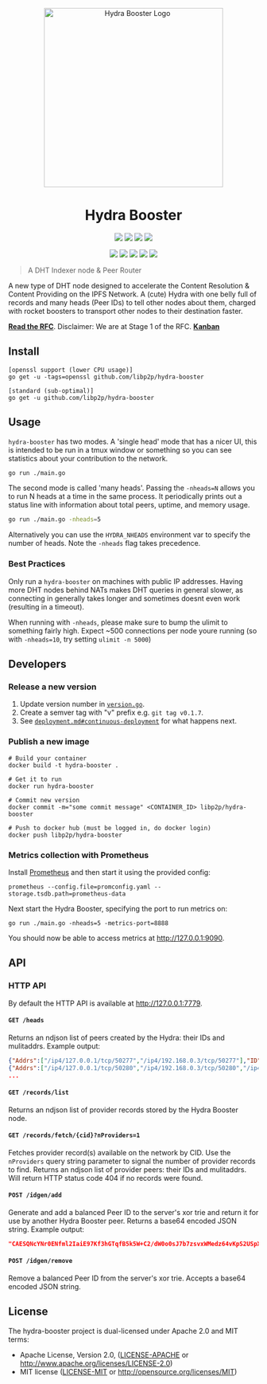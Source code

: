 <p align="center">
  <img src="https://ipfs.io/ipfs/QmfRfm5EWe5hLT1XTS6ZURDo8Bg61z9RDzFiRYA1J9uY7J" width="360" alt="Hydra Booster Logo" />
</p>
<h1 align="center">Hydra Booster</h1>

<p align="center">
  <a href="http://protocol.ai"><img src="https://img.shields.io/badge/made%20by-Protocol%20Labs-blue.svg" /></a>
  <a href="http://libp2p.io/"><img src="https://img.shields.io/badge/project-libp2p-yellow.svg" /></a>
  <a href="http://webchat.freenode.net/?channels=%23libp2p"><img src="https://img.shields.io/badge/freenode-%23libp2p-yellow.svg" /></a>
  <a href="https://discuss.libp2p.io"><img src="https://img.shields.io/discourse/https/discuss.libp2p.io/posts.svg"/></a>
</p>

<p align="center">
  <a href="https://travis-ci.com/libp2p/hydra-booster"><img src="https://travis-ci.com/libp2p/hydra-booster.svg?branch=master"></a>
  <a href="https://codecov.io/gh/libp2p/hydra-booster"><img src="https://codecov.io/gh/libp2p/hydra-booster/branch/master/graph/badge.svg"></a>
  <a href="https://github.com/RichardLitt/standard-readme"><img src="https://img.shields.io/badge/readme%20style-standard-brightgreen.svg" /></a>
  <a href="https://godoc.org/github.com/libp2p/hydra-booster"><img src="http://img.shields.io/badge/godoc-reference-5272B4.svg" /></a>
  <a href=""><img src="https://img.shields.io/badge/golang-%3E%3D1.13.8-orange.svg" /></a>
  <br>
</p>

> A DHT Indexer node & Peer Router

A new type of DHT node designed to accelerate the Content Resolution & Content Providing on the IPFS Network. A (cute) Hydra with one belly full of records and many heads (Peer IDs) to tell other nodes about them, charged with rocket boosters to transport other nodes to their destination faster.

[**Read the RFC**](https://docs.google.com/document/d/1yA2fY5c0WIv3LCtJCPVesHzvCWt14OPv7QlHdV3ghgU).
Disclaimer: We are at Stage 1 of the RFC. [**Kanban**](https://app.zenhub.com/workspaces/hydra-booster-5e64ef0d1fa19e698b659cec/board?repos=245123455)

## Install

```
[openssl support (lower CPU usage)]
go get -u -tags=openssl github.com/libp2p/hydra-booster

[standard (sub-optimal)]
go get -u github.com/libp2p/hydra-booster
```

## Usage

`hydra-booster` has two modes. A 'single head' mode that has a nicer UI, this is intended to be run in a tmux window or something so you can see statistics about your contribution to the network.

```sh
go run ./main.go
```

The second mode is called 'many heads'. Passing the `-nheads=N` allows you to run N heads at a time in the same process. It periodically prints out a status line with information about total peers, uptime, and memory usage.

```sh
go run ./main.go -nheads=5
```

Alternatively you can use the `HYDRA_NHEADS` environment var to specify the number of heads. Note the `-nheads` flag takes precedence.

### Best Practices

Only run a `hydra-booster` on machines with public IP addresses. Having more DHT nodes behind NATs makes DHT queries in general slower, as connecting in generally takes longer and sometimes doesnt even work (resulting in a timeout).

When running with `-nheads`, please make sure to bump the ulimit to something fairly high. Expect ~500 connections per node youre running (so with `-nheads=10`, try setting `ulimit -n 5000`)

## Developers

### Release a new version

1. Update version number in [`version.go`](version/version.go).
2. Create a semver tag with "v" prefix e.g. `git tag v0.1.7`.
3. See [`deployment.md#continuous-deployment`](docs/deployment.md#continuous-deployment) for what happens next.

### Publish a new image

```console
# Build your container
docker build -t hydra-booster .

# Get it to run
docker run hydra-booster

# Commit new version
docker commit -m="some commit message" <CONTAINER_ID> libp2p/hydra-booster

# Push to docker hub (must be logged in, do docker login)
docker push libp2p/hydra-booster
```

### Metrics collection with Prometheus

Install [Prometheus](https://prometheus.io/) and then start it using the provided config:

```console
prometheus --config.file=promconfig.yaml --storage.tsdb.path=prometheus-data
```

Next start the Hydra Booster, specifying the port to run metrics on:

```console
go run ./main.go -nheads=5 -metrics-port=8888
```

You should now be able to access metrics at http://127.0.0.1:9090.

## API

### HTTP API

By default the HTTP API is available at http://127.0.0.1:7779.

#### `GET /heads`

Returns an ndjson list of peers created by the Hydra: their IDs and mulitaddrs. Example output:

```json
{"Addrs":["/ip4/127.0.0.1/tcp/50277","/ip4/192.168.0.3/tcp/50277"],"ID":"12D3KooWHacdCMnm4YKDJHn72HPTxc6LRGNzbrbyVEnuLFA3FXCZ"}
{"Addrs":["/ip4/127.0.0.1/tcp/50280","/ip4/192.168.0.3/tcp/50280","/ip4/90.198.150.147/tcp/50280"],"ID":"12D3KooWQnUpnw6xS2VrJw3WuCP8e92fsEDnh4tbqyrXW5AVJ7oe"}
...
```

#### `GET /records/list`

Returns an ndjson list of provider records stored by the Hydra Booster node.

#### `GET /records/fetch/{cid}?nProviders=1`

Fetches provider record(s) available on the network by CID. Use the `nProviders` query string parameter to signal the number of provider records to find. Returns an ndjson list of provider peers: their IDs and mulitaddrs. Will return HTTP status code 404 if no records were found.

#### `POST /idgen/add`

Generate and add a balanced Peer ID to the server's xor trie and return it for use by another Hydra Booster peer. Returns a base64 encoded JSON string. Example output:

```json
"CAESQNcYNr0ENfml2IaiE97Kf3hGTqfB5k5W+C2/dW0o0sJ7b7zsvxWMedz64vKpS2USpXFBKKM9tWDmcc22n3FBnow="
```

#### `POST /idgen/remove`

Remove a balanced Peer ID from the server's xor trie. Accepts a base64 encoded JSON string.

## License

The hydra-booster project is dual-licensed under Apache 2.0 and MIT terms:

- Apache License, Version 2.0, ([LICENSE-APACHE](./LICENSE-APACHE) or http://www.apache.org/licenses/LICENSE-2.0)
- MIT license ([LICENSE-MIT](./LICENSE-MIT) or http://opensource.org/licenses/MIT)
